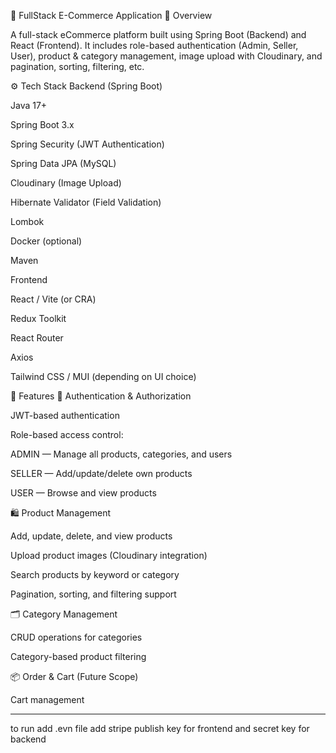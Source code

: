 🛒 FullStack E-Commerce Application
🚀 Overview

A full-stack eCommerce platform built using Spring Boot (Backend) and React (Frontend).
It includes role-based authentication (Admin, Seller, User), product & category management, image upload with Cloudinary, and pagination, sorting, filtering, etc.

⚙️ Tech Stack
Backend (Spring Boot)

Java 17+

Spring Boot 3.x

Spring Security (JWT Authentication)

Spring Data JPA (MySQL)

Cloudinary (Image Upload)

Hibernate Validator (Field Validation)

Lombok

Docker (optional)

Maven

Frontend

React / Vite (or CRA)

Redux Toolkit

React Router

Axios

Tailwind CSS / MUI (depending on UI choice)

🧩 Features
👤 Authentication & Authorization

JWT-based authentication

Role-based access control:

ADMIN — Manage all products, categories, and users

SELLER — Add/update/delete own products

USER — Browse and view products

🛍️ Product Management

Add, update, delete, and view products

Upload product images (Cloudinary integration)

Search products by keyword or category

Pagination, sorting, and filtering support

🗂️ Category Management

CRUD operations for categories

Category-based product filtering

📦 Order & Cart (Future Scope)

Cart management
__________________
to run add .evn file add stripe publish key for frontend and secret key for backend
